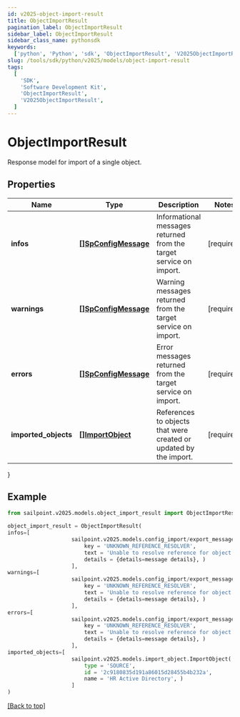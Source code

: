 ```yaml
---
id: v2025-object-import-result
title: ObjectImportResult
pagination_label: ObjectImportResult
sidebar_label: ObjectImportResult
sidebar_class_name: pythonsdk
keywords:
  ['python', 'Python', 'sdk', 'ObjectImportResult', 'V2025ObjectImportResult']
slug: /tools/sdk/python/v2025/models/object-import-result
tags:
  [
    'SDK',
    'Software Development Kit',
    'ObjectImportResult',
    'V2025ObjectImportResult',
  ]
---
```


# ObjectImportResult

Response model for import of a single object.

## Properties

| Name | Type | Description | Notes |
| --- | --- | --- | --- |
| **infos** | [**[]SpConfigMessage**](sp-config-message) | Informational messages returned from the target service on import. | [required] |
| **warnings** | [**[]SpConfigMessage**](sp-config-message) | Warning messages returned from the target service on import. | [required] |
| **errors** | [**[]SpConfigMessage**](sp-config-message) | Error messages returned from the target service on import. | [required] |
| **imported_objects** | [**[]ImportObject**](import-object) | References to objects that were created or updated by the import. | [required] |

}

## Example

```python
from sailpoint.v2025.models.object_import_result import ObjectImportResult

object_import_result = ObjectImportResult(
infos=[
                    sailpoint.v2025.models.config_import/export_message.Config Import/Export Message(
                        key = 'UNKNOWN_REFERENCE_RESOLVER',
                        text = 'Unable to resolve reference for object [type: IDENTITY, id: 2c91808c746e9c9601747d6507332ecz, name: random identity]',
                        details = {details=message details}, )
                    ],
warnings=[
                    sailpoint.v2025.models.config_import/export_message.Config Import/Export Message(
                        key = 'UNKNOWN_REFERENCE_RESOLVER',
                        text = 'Unable to resolve reference for object [type: IDENTITY, id: 2c91808c746e9c9601747d6507332ecz, name: random identity]',
                        details = {details=message details}, )
                    ],
errors=[
                    sailpoint.v2025.models.config_import/export_message.Config Import/Export Message(
                        key = 'UNKNOWN_REFERENCE_RESOLVER',
                        text = 'Unable to resolve reference for object [type: IDENTITY, id: 2c91808c746e9c9601747d6507332ecz, name: random identity]',
                        details = {details=message details}, )
                    ],
imported_objects=[
                    sailpoint.v2025.models.import_object.ImportObject(
                        type = 'SOURCE',
                        id = '2c9180835d191a86015d28455b4b232a',
                        name = 'HR Active Directory', )
                    ]
)

```

[[Back to top]](#)
